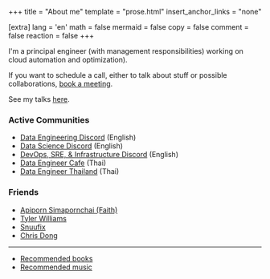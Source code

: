 +++
title = "About me"
template = "prose.html"
insert_anchor_links = "none"

[extra]
lang = 'en'
math = false
mermaid = false
copy = false
comment = false
reaction = false
+++

I'm a principal engineer (with management responsibilities) working on cloud automation and optimization).

If you want to schedule a call, either to talk about stuff or possible collaborations, [book a meeting](https://cal.com/karn-wong-uuhbtm/).

See my talks [here](/speaking).

### Active Communities

- [Data Engineering Discord](https://invite.gg/dataengineering) (English)
- [Data Science Discord](https://discord.com/invite/UYNaemm) (English)
- [DevOps, SRE, & Infrastructure Discord](https://discord.com/invite/VEEnHkPzY6) (English)
- [Data Engineer Cafe](https://discuss.dataengineercafe.io) (Thai)
- [Data Engineer Thailand](https://www.facebook.com/groups/dataengineerth) (Thai)

### Friends

- [Apiporn Simapornchai (Faith)](https://faithstory.info)
- [Tyler Williams](https://stylerwilliams.me/)
- [Snuufix](https://snuu.io/)
- [Chris Dong](https://cdong.us/)

---

- [Recommended books](/books)
- [Recommended music](/music)
